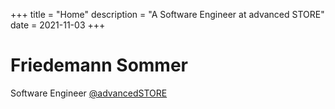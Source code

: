 +++
title = "Home"
description = "A Software Engineer at advanced STORE"
date = 2021-11-03
+++

# Friedemann Sommer

Software Engineer [@advancedSTORE](https://www.advanced-store.com/)
